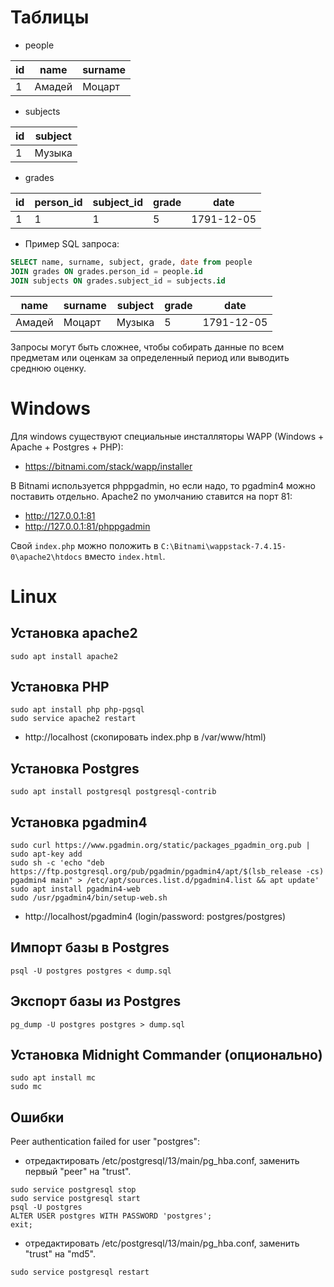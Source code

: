 # Таблицы

* people

id|name|surname
--|--|--
1|Амадей|Моцарт

* subjects

id | subject 
--|--
1 | Музыка


* grades

id | person_id | subject_id | grade | date
---|-----------|------------|-------|-----
1  | 1         |          1 | 5     | 1791-12-05


* Пример SQL запроса:

```sql
SELECT name, surname, subject, grade, date from people
JOIN grades ON grades.person_id = people.id
JOIN subjects ON grades.subject_id = subjects.id
```

name | surname | subject | grade | date
-----|---------|---------|-------|-----
Амадей| Моцарт | Музыка  | 5     | 1791-12-05

Запросы могут быть сложнее, чтобы собирать данные по всем предметам или оценкам за определенный период или выводить среднюю оценку.

# Windows

Для windows существуют специальные инсталляторы WAPP (Windows + Apache + Postgres + PHP):

* https://bitnami.com/stack/wapp/installer

В Bitnami используется phppgadmin, но если надо, то pgadmin4 можно поставить отдельно. Apache2 по умолчанию ставится на порт 81:

* http://127.0.0.1:81
* http://127.0.0.1:81/phppgadmin

Свой `index.php` можно положить в `C:\Bitnami\wappstack-7.4.15-0\apache2\htdocs` вместо `index.html`.

# Linux

## Установка apache2

```
sudo apt install apache2
```

## Установка PHP

```
sudo apt install php php-pgsql
sudo service apache2 restart
```

* http://localhost (скопировать index.php в /var/www/html)

## Установка Postgres
```
sudo apt install postgresql postgresql-contrib
```

## Установка pgadmin4

```
sudo curl https://www.pgadmin.org/static/packages_pgadmin_org.pub | sudo apt-key add
sudo sh -c 'echo "deb https://ftp.postgresql.org/pub/pgadmin/pgadmin4/apt/$(lsb_release -cs) pgadmin4 main" > /etc/apt/sources.list.d/pgadmin4.list && apt update'
sudo apt install pgadmin4-web
sudo /usr/pgadmin4/bin/setup-web.sh
```

* http://localhost/pgadmin4 (login/password: postgres/postgres)


## Импорт базы в Postgres
```
psql -U postgres postgres < dump.sql
```

## Экспорт базы из Postgres
```
pg_dump -U postgres postgres > dump.sql
```

## Установка Midnight Commander (опционально)
```
sudo apt install mc
sudo mc
```

## Ошибки

Peer authentication failed for user "postgres":

* отредактировать /etc/postgresql/13/main/pg_hba.conf, заменить первый "peer" на "trust".

```
sudo service postgresql stop
sudo service postgresql start
psql -U postgres
ALTER USER postgres WITH PASSWORD 'postgres';
exit;
```

* отредактировать  /etc/postgresql/13/main/pg_hba.conf, заменить "trust" на "md5".

```
sudo service postgresql restart
```


